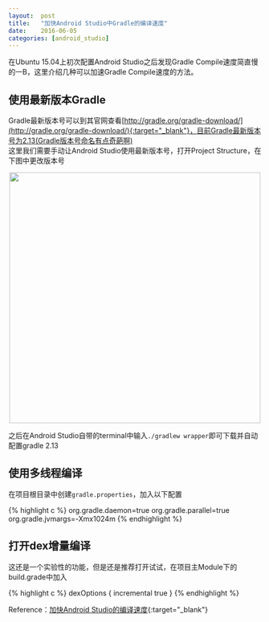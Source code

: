 ```yaml
---
layout:  post
title:   "加快Android Studio中Gradle的编译速度"
date:    2016-06-05
categories: [android_studio]
---
```

在Ubuntu 15.04上初次配置Android Studio之后发现Gradle Compile速度简直慢的一B，这里介绍几种可以加速Gradle Compile速度的方法。  

## 使用最新版本Gradle  
Gradle最新版本号可以到其官网查看[http://gradle.org/gradle-download/](http://gradle.org/gradle-download/){:target="_blank"}，目前Gradle最新版本号为2.13(Gradle版本号命名有点奇葩啊)  
这里我们需要手动让Android Studio使用最新版本号，打开Project Structure，在下图中更改版本号

<div class="image-wrapper" style="text-align: center"><img src="http://7xs7p7.com1.z0.glb.clouddn.com/post%2F2016-06-05%2Fprojectstructure.png" width="500px"></div>

之后在Android Studio自带的terminal中输入`./gradlew wrapper`即可下载并自动配置gradle 2.13  

## 使用多线程编译  
在项目根目录中创建`gradle.properties`，加入以下配置  

{% highlight c %}
org.gradle.daemon=true
org.gradle.parallel=true
org.gradle.jvmargs=-Xmx1024m
{% endhighlight %}

## 打开dex增量编译
这还是一个实验性的功能，但是还是推荐打开试试，在项目主Module下的build.grade中加入

{% highlight c %}
dexOptions {
    incremental true
}
{% endhighlight %}

Reference：[加快Android Studio的编译速度](https://www.aswifter.com/2015/06/14/boost-android-studio/){:target="_blank"}

